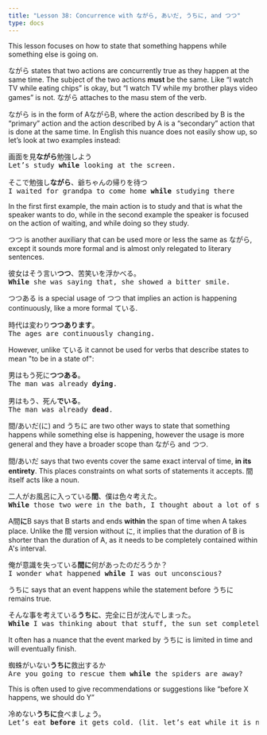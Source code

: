 ```yaml
---
title: "Lesson 38: Concurrence with ながら, あいだ, うちに, and つつ"
type: docs
---
```



This lesson focuses on how to state that something happens while something else is going on. 

ながら states that two actions are concurrently true as they happen at the same time. The subject of the two actions **must** be the same. Like “I watch TV while eating chips” is okay, but “I watch TV while my brother plays video games” is not. ながら attaches to the masu stem of the verb.

ながら is in the form of AながらB, where the action described by B is the “primary” action and the action described by A is a “secondary” action that is done at the same time. In English this nuance does not easily show up, so let’s look at two examples instead:

<pre>
画面を見<b>ながら</b>勉強しよう
Let’s study <b>while</b> looking at the screen.

そこで勉強し<b>ながら</b>、爺ちゃんの帰りを待つ
I waited for grandpa to come home <b>while</b> studying there
</pre>

In the first first example, the main action is to study and that is what the speaker wants to do, while in the second example the speaker is focused on the action of waiting, and while doing so they study.

つつ is another auxiliary that can be used more or less the same as ながら, except it sounds more formal and is almost only relegated to literary sentences. 

<pre>
彼女はそう言い<b>つつ</b>、苦笑いを浮かべる。
<b>While</b> she was saying that, she showed a bitter smile.
</pre>

つつある is a special usage of つつ that implies an action is happening continuously, like a more formal ている. 

<pre>
時代は変わり<b>つつあります</b>。  
The ages are continuously changing.
</pre>

However, unlike ている it cannot be used for verbs that describe states to mean "to be in a state of":

<pre>
男はもう死に<b>つつある</b>。
The man was already <b>dying</b>.

男はもう、死ん<b>でいる</b>。
The man was already <b>dead</b>.
</pre>

間/あいだ(に) and うちに are two other ways to state that something happens while something else is happening, however the usage is more general and they have a broader scope than ながら and つつ.

間/あいだ says that two events cover the same exact interval of time, **in its entirety**. This places constraints on what sorts of statements it accepts. 間 itself acts like a noun.

<pre>
二人がお風呂に入っている<b>間</b>、僕は色々考えた。
<b>While</b> those two were in the bath, I thought about a lot of stuff.
</pre>

A間**に**B says that B starts and ends **within** the span of time when A takes place. Unlike the 間 version without に, it implies that the duration of B is shorter than the duration of A, as it needs to be completely contained within A's interval.

<pre>
俺が意識を失っている<b>間に</b>何があったのだろうか？
I wonder what happened <b>while</b> I was out unconscious? 
</pre>

うちに says that an event happens while the statement before うちに remains true.

<pre>
そんな事を考えている<b>うちに</b>、完全に日が沈んでしまった。
<b>While</b> I was thinking about that stuff, the sun set completely. 
</pre>

It often has a nuance that the event marked by うちに is limited in time and will eventually finish. 

<pre>
蜘蛛がいない<b>うちに</b>救出するか
Are you going to rescue them <b>while</b> the spiders are away?
</pre>

This is often used to give recommendations or suggestions like “before X happens, we should do Y”

<pre>
冷めない<b>うちに</b>食べましょう。
Let’s eat <b>before</b> it gets cold. (lit. let’s eat while it is not cold)
</pre>

